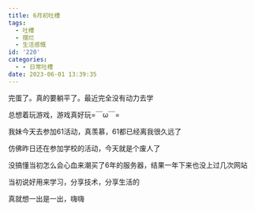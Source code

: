 ```yaml
---
title: 6月初吐槽
tags:
  - 吐槽
  - 摆烂
  - 生活感慨
id: '220'
categories:
  - - 日常吐槽
date: 2023-06-01 13:39:35
---
```


完蛋了。真的要躺平了。最近完全没有动力去学

总想着玩游戏，游戏真好玩=￣ω￣=

我妹今天去参加61活动，真羡慕，61都已经离我很久远了

仿佛昨日还在参加学校的活动，今天就是个废人了

没搞懂当初怎么会心血来潮买了6年的服务器，结果一年下来也没上过几次网站

当初说好用来学习，分享技术，分享生活的

真就想一出是一出，嗨嗨